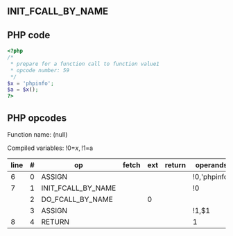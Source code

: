 INIT\_FCALL\_BY\_NAME
---------------------

PHP code
--------

``` php
<?php
/*
 * prepare for a function call to function value1
 * opcode number: 59
 */
$x = 'phpinfo';
$a = $x();
?>
```

PHP opcodes
-----------

Function name: (null)

Compiled variables: !0=$x, !1=$a

| line | \#  | op                    | fetch | ext | return | operands     |
|------|-----|-----------------------|-------|-----|--------|--------------|
| 6    | 0   | ASSIGN                |       |     |        | !0,'phpinfo' |
| 7    | 1   | INIT\_FCALL\_BY\_NAME |       |     |        | !0           |
|      | 2   | DO\_FCALL\_BY\_NAME   |       | 0   |        |              |
|      | 3   | ASSIGN                |       |     |        | !1,$1        |
| 8    | 4   | RETURN                |       |     |        | 1            |
